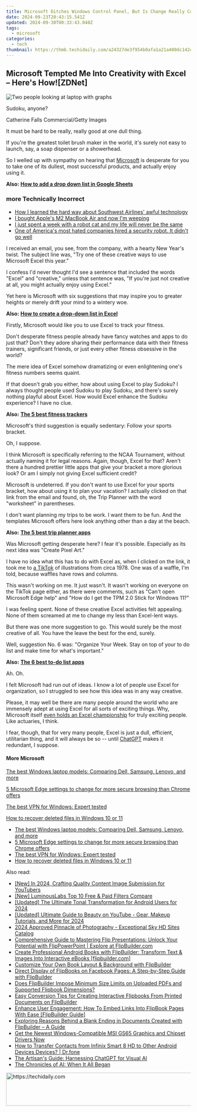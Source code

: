 ```yaml
---
title: Microsoft Ditches Windows Control Panel, But Is Change Really Coming? | TechInsights
date: 2024-09-23T20:43:15.541Z
updated: 2024-09-30T00:33:43.040Z
tags:
  - microsoft
categories:
  - tech
thumbnail: https://thmb.techidaily.com/a24327de3f954b0afa1a21a400dc142c840e7eb4a1e199fa6e8f6bfec8524954.jpg
---
```


## Microsoft Tempted Me Into Creativity with Excel – Here's How![ZDNet]

![Two people looking at laptop with graphs](https://www.zdnet.com/a/img/resize/eafd1a387bb7e6b0265f3284c302e0f46ce07339/2023/02/03/af3b58e0-11c8-4c69-a84b-e91c7dc510eb/gettyimages-1441723112.jpg?auto=webp&width=1280)

Sudoku, anyone?

Catherine Falls Commercial/Getty Images

It must be hard to be really, really good at one dull thing.

If you're the greatest toilet brush maker in the world, it's surely not easy to launch, say, a soap dispenser or a showerhead.

So I welled up with sympathy on hearing that [Microsoft](https://www.zdnet.com/home-and-office/work-life/microsoft-teams-premium-is-getting-a-gpt-boost-via-openai/) is desperate for you to take one of its dullest, most successful products, and actually enjoy using it.

**Also:** [**How to add a drop down list in Google Sheets**](https://www.zdnet.com/home-and-office/work-life/how-to-add-a-drop-down-list-in-google-sheets/)

### more Technically Incorrect

* [How I learned the hard way about Southwest Airlines' awful technology](https://www.zdnet.com/article/how-i-learned-the-hard-way-about-southwest-airlines-awful-technology/)
* [I bought Apple's M2 MacBook Air and now I'm weeping](https://www.zdnet.com/article/i-bought-apples-m2-macbook-air-and-now-im-weeping/)
* [I just spent a week with a robot cat and my life will never be the same](https://www.zdnet.com/article/i-just-spent-a-week-with-a-robot-cat-and-my-life-will-never-be-the-same/)
* [One of America's most hated companies hired a security robot. It didn't go well](https://www.zdnet.com/article/one-of-americas-most-hated-companies-hired-a-security-robot-it-didnt-go-well/)

I received an email, you see, from the company, with a hearty New Year's twist. The subject line was, "Try one of these creative ways to use Microsoft Excel this year." 

I confess I'd never thought I'd see a sentence that included the words "Excel" and "creative," unless that sentence was, "If you're just not creative at all, you might actually enjoy using Excel." 

Yet here is Microsoft with six suggestions that may inspire you to greater heights or merely drift your mind to a wintery woe.

**Also:** [**How to create a drop-down list in Excel**](https://www.zdnet.com/home-and-office/work-life/how-to-create-a-drop-down-list-in-excel/)

Firstly, Microsoft would like you to use Excel to track your fitness. 

Don't desperate fitness people already have fancy watches and apps to do just that? Don't they adore sharing their performance data with their fitness trainers, significant friends, or just every other fitness obsessive in the world? 

The mere idea of Excel somehow dramatizing or even enlightening one's fitness numbers seems quaint.

If that doesn't grab you either, how about using Excel to play Sudoku? I always thought people used Sudoku to play Sudoku, and there's surely nothing playful about Excel. How would Excel enhance the Sudoku experience? I have no clue.

**Also:** [**The 5 best fitness trackers**](https://www.zdnet.com/article/best-fitness-tracker/) 

Microsoft's third suggestion is equally sedentary: Follow your sports bracket.

Oh, I suppose. 

I think Microsoft is specifically referring to the NCAA Tournament, without actually naming it for legal reasons. Again, though, Excel for that? Aren't there a hundred prettier little apps that give your bracket a more glorious look? Or am I simply not giving Excel sufficient credit?

Microsoft is undeterred. If you don't want to use Excel for your sports bracket, how about using it to plan your vacation? I actually clicked on that link from the email and found, oh, the Trip Planner with the word "worksheet" in parentheses. 

I don't want planning my trips to be work. I want them to be fun. And the templates Microsoft offers here look anything other than a day at the beach.

**Also:** [**The 5 best trip planner apps**](https://www.zdnet.com/article/best-trip-planner-app/)

Was Microsoft getting desperate here? I fear it's possible. Especially as its next idea was "Create Pixel Art." 

I have no idea what this has to do with Excel as, when I clicked on the link, it took me to [a TikTok](https://www.tiktok.com/@microsoft365/video/7017812421733633285?ocid=cmm50bixyyq) of illustrations from circa 1978\. One was of a waffle, I'm told, because waffles have rows and columns. 

This wasn't working on me. It just wasn't. It wasn't working on everyone on the TikTok page either, as there were comments, such as "Can't open Microsoft Edge help" and "How do I get the TPM 2.0 Stick for Windows 11?"

I was feeling spent. None of these creative Excel activities felt appealing. None of them screamed at me to change my less than Excel-lent ways.

But there was one more suggestion to go. This would surely be the most creative of all. You have the leave the best for the end, surely.

Well, suggestion No. 6 was: "Organize Your Week. Stay on top of your to do list and make time for what's important."

**Also:** [**The 6 best to-do list apps**](https://www.zdnet.com/home-and-office/work-life/best-to-do-list-app/)

Ah. Oh.

I felt Microsoft had run out of ideas. I know a lot of people use Excel for organization, so I struggled to see how this idea was in any way creative.

Please, it may well be there are many people around the world who are immensely adept at using Excel for all sorts of exciting things. Why, Microsoft itself [even holds an Excel championship](https://www.zdnet.com/article/i-just-watched-microsoft-try-to-make-excel-exciting-recovery-wont-be-easy/) for truly exciting people. Like actuaries, I think.

I fear, though, that for very many people, Excel is just a dull, efficient, utilitarian thing, and it will always be so -- until [ChatGPT](https://www.zdnet.com/article/chatgpts-next-big-challenge-helping-microsoft-to-challenge-google-search/) makes it redundant, I suppose.

#### More Microsoft

[The best Windows laptop models: Comparing Dell, Samsung, Lenovo, and more](https://www.zdnet.com/article/best-windows-laptop/ "The best Windows laptop models: Comparing Dell, Samsung, Lenovo, and more")

[5 Microsoft Edge settings to change for more secure browsing than Chrome offers](https://www.zdnet.com/article/5-microsoft-edge-settings-to-change-for-more-secure-browsing-than-chrome-offers/ "5 Microsoft Edge settings to change for more secure browsing than Chrome offers")

[The best VPN for Windows: Expert tested](https://www.zdnet.com/article/best-vpn-for-windows-pc/ "The best VPN for Windows: Expert tested")

[How to recover deleted files in Windows 10 or 11](https://www.zdnet.com/article/how-to-recover-deleted-files-in-windows-10-or-11/ "How to recover deleted files in Windows 10 or 11")

* [The best Windows laptop models: Comparing Dell, Samsung, Lenovo, and more](https://www.zdnet.com/article/best-windows-laptop/ "The best Windows laptop models: Comparing Dell, Samsung, Lenovo, and more")
* [5 Microsoft Edge settings to change for more secure browsing than Chrome offers](https://www.zdnet.com/article/5-microsoft-edge-settings-to-change-for-more-secure-browsing-than-chrome-offers/ "5 Microsoft Edge settings to change for more secure browsing than Chrome offers")
* [The best VPN for Windows: Expert tested](https://www.zdnet.com/article/best-vpn-for-windows-pc/ "The best VPN for Windows: Expert tested")
* [How to recover deleted files in Windows 10 or 11](https://www.zdnet.com/article/how-to-recover-deleted-files-in-windows-10-or-11/ "How to recover deleted files in Windows 10 or 11")

<ins class="adsbygoogle"
     style="display:block"
     data-ad-format="autorelaxed"
     data-ad-client="ca-pub-7571918770474297"
     data-ad-slot="1223367746"></ins>

<ins class="adsbygoogle"
     style="display:block"
     data-ad-client="ca-pub-7571918770474297"
     data-ad-slot="8358498916"
     data-ad-format="auto"
     data-full-width-responsive="true"></ins>

<span class="atpl-alsoreadstyle">Also read:</span>
<div><ul>
<li><a href="https://vp-tips.techidaily.com/new-in-2024-crafting-quality-content-image-submission-for-youtubers/"><u>[New] In 2024, Crafting Quality Content Image Submission for YouTubers</u></a></li>
<li><a href="https://extra-skills.techidaily.com/new-luminouslabs-top-10-free-and-paid-filters-compare/"><u>[New] LuminousLabs Top 10 Free & Paid Filters Compare</u></a></li>
<li><a href="https://fox-http.techidaily.com/updated-the-ultimate-tonal-transformation-for-android-users-for-2024/"><u>[Updated] The Ultimate Tonal Transformation for Android Users for 2024</u></a></li>
<li><a href="https://youtube-docs.techidaily.com/ed-ultimate-guide-to-beauty-on-youtube-gear-makeup-tutorials-and-more-for-2024/"><u>[Updated] Ultimate Guide to Beauty on YouTube - Gear, Makeup Tutorials, and More for 2024</u></a></li>
<li><a href="https://extra-guidance.techidaily.com/2024-approved-pinnacle-of-photography-exceptional-sky-hd-sites-catalog/"><u>2024 Approved Pinnacle of Photography - Exceptional Sky HD Sites Catalog</u></a></li>
<li><a href="https://win-alternatives.techidaily.com/comprehensive-guide-to-mastering-flip-presentations-unlock-your-potential-with-flippowerpoint-explore-at-flipbuildercom/"><u>Comprehensive Guide to Mastering Flip Presentations: Unlock Your Potential with FlipPowerPoint | Explore at FlipBuilder.com</u></a></li>
<li><a href="https://win-alternatives.techidaily.com/create-professional-android-books-with-flipbuilder-transform-text-and-images-into-interactive-ebooks-flipbuildercom/"><u>Create Professional Android Books with FlipBuilder: Transform Text & Images Into Interactive eBooks [flipbuilder.com]</u></a></li>
<li><a href="https://win-alternatives.techidaily.com/customize-your-own-book-layout-and-background-with-flipbuilder/"><u>Customize Your Own Book Layout & Background with FlipBuilder</u></a></li>
<li><a href="https://win-alternatives.techidaily.com/direct-display-of-flipbooks-on-facebook-pages-a-step-by-step-guide-with-flipbuilder/"><u>Direct Display of FlipBooks on Facebook Pages: A Step-by-Step Guide with FlipBuilder</u></a></li>
<li><a href="https://win-alternatives.techidaily.com/does-flipbuilder-impose-minimum-size-limits-on-uploaded-pdfs-and-supported-flipbook-dimensions/"><u>Does FlipBuilder Impose Minimum Size Limits on Uploaded PDFs and Supported Flipbook Dimensions?</u></a></li>
<li><a href="https://win-alternatives.techidaily.com/easy-conversion-tips-for-creating-interactive-flipbooks-from-printed-documents-on-flipbuilder/"><u>Easy Conversion Tips for Creating Interactive Flipbooks From Printed Documents on FlipBuilder</u></a></li>
<li><a href="https://win-alternatives.techidaily.com/enhance-user-engagement-how-to-embed-links-into-flipbook-pages-with-ease-flipbuilder-guide/"><u>Enhance User Engagement: How To Embed Links Into FlipBook Pages With Ease [FlipBuilder Guide]</u></a></li>
<li><a href="https://win-alternatives.techidaily.com/exploring-reasons-behind-a-blank-ending-in-documents-created-with-flipbuilder-a-guide/"><u>Exploring Reasons Behind a Blank Ending in Documents Created with FlipBuilder – A Guide</u></a></li>
<li><a href="https://hardware-help.techidaily.com/1722969815482-get-the-newest-windows-compatible-msi-gs65-graphics-and-chipset-drivers-now/"><u>Get the Newest Windows-Compatible MSI GS65 Graphics and Chipset Drivers Now</u></a></li>
<li><a href="https://blog-min.techidaily.com/how-to-transfer-contacts-from-infinix-smart-8-hd-to-other-android-devices-devices-drfone-by-drfone-transfer-from-android-transfer-from-android/"><u>How to Transfer Contacts from Infinix Smart 8 HD to Other Android Devices Devices? | Dr.fone</u></a></li>
<li><a href="https://tech-haven.techidaily.com/the-artisans-guide-harnessing-chatgpt-for-visual-ai/"><u>The Artisan's Guide: Harnessing ChatGPT for Visual AI</u></a></li>
<li><a href="https://tech-hub.techidaily.com/the-chronicles-of-ai-when-it-all-began/"><u>The Chronicles of AI: When It All Began</u></a></li>
</ul></div>

<!-- affiliate ads begin -->
<a href="https://ephamedtechinc.pxf.io/c/5597632/2137216/26400" target="_top" id="2137216">
  <img src="//a.impactradius-go.com/display-ad/26400-2137216" border="0" alt="https://techidaily.com" width="728" height="90"/>
</a>
<img height="0" width="0" src="https://ephamedtechinc.pxf.io/i/5597632/2137216/26400" style="position:absolute;visibility:hidden;" border="0" />
<!-- affiliate ads end -->

